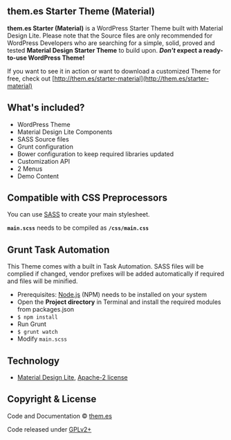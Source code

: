 ## them.es Starter Theme (Material)

**them.es Starter (Material)** is a WordPress Starter Theme built with Material Design Lite. Please note that the Source files are only recommended for WordPress Developers who are searching for a simple, solid, proved and tested **Material Design Starter Theme** to build upon. **_Don't_ expect a ready-to-use WordPress Theme!**

If you want to see it in action or want to download a customized Theme for free, check out [http://them.es/starter-material](http://them.es/starter-material)


## What's included?
* WordPress Theme
* Material Design Lite Components
* SASS Source files
* Grunt configuration
* Bower configuration to keep required libraries updated
* Customization API
* 2 Menus
* Demo Content


## Compatible with CSS Preprocessors
You can use [SASS](http://sass-lang.com) to create your main stylesheet.

**`main.scss`** needs to be compiled as **`/css/main.css`**


## Grunt Task Automation
This Theme comes with a built in Task Automation. SASS files will be complied if changed, vendor prefixes will be added automatically if required and files will be minified.

* Prerequisites: [Node.js](https://nodejs.org) (NPM) needs to be installed on your system
* Open the **Project directory** in Terminal and install the required modules from packages.json
* `$ npm install`
* Run Grunt
* `$ grunt watch`
* Modify `main.scss`


## Technology

* [Material Design Lite](https://github.com/google/material-design-lite), [Apache-2 license](https://github.com/google/material-design-lite/blob/master/LICENSE)


## Copyright & License

Code and Documentation &copy; [them.es](http://them.es)

Code released under [GPLv2+](http://www.gnu.org/licenses/gpl-2.0.html)
